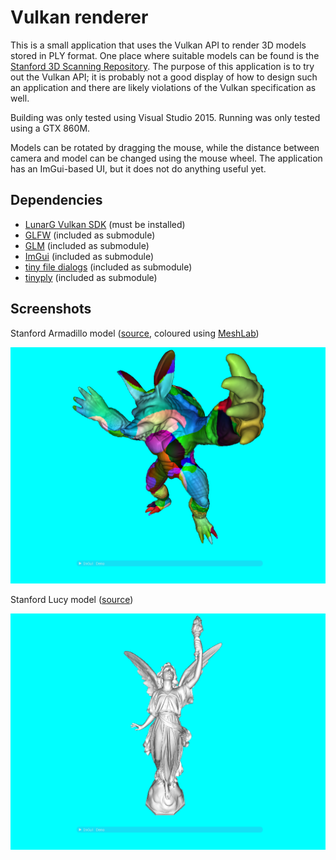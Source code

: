 # Vulkan renderer

This is a small application that uses the Vulkan API to render 3D models stored in PLY format. One place where suitable models can be found is the [Stanford 3D Scanning Repository](https://graphics.stanford.edu/data/3Dscanrep/). The purpose of this application is to try out the Vulkan API; it is probably not a good display of how to design such an application and there are likely violations of the Vulkan specification as well.

Building was only tested using Visual Studio 2015. Running was only tested using a GTX 860M.

Models can be rotated by dragging the mouse, while the distance between camera and model can be changed using the mouse wheel. The application has an ImGui-based UI, but it does not do anything useful yet.

## Dependencies
* [LunarG Vulkan SDK](https://vulkan.lunarg.com/) (must be installed)
* [GLFW](http://www.glfw.org/) (included as submodule)
* [GLM](http://glm.g-truc.net/) (included as submodule)
* [ImGui](https://github.com/ocornut/imgui/) (included as submodule)
* [tiny file dialogs](https://sourceforge.net/projects/tinyfiledialogs/) (included as submodule)
* [tinyply](https://github.com/ddiakopoulos/tinyply/) (included as submodule)

## Screenshots

Stanford Armadillo model ([source](https://graphics.stanford.edu/data/3Dscanrep/), coloured using [MeshLab](http://www.meshlab.net/))

![Armadillo](Screenshots/armadillo.png)

Stanford Lucy model ([source](https://graphics.stanford.edu/data/3Dscanrep/))

![Lucy](Screenshots/lucy.png)
